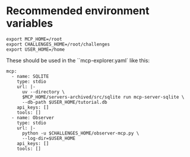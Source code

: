 # Recommended environment variables

```
export MCP_HOME=/root
export CHALLENGES_HOME=/root/challenges
export USER_HOME=/home
```

These should be used in the ``mcp-explorer.yaml` like this:

```
mcp:
  - name: SQLITE
    type: stdio
    url: |-
      uv --directory \
      $MCP_HOME/servers-archived/src/sqlite run mcp-server-sqlite \
      --db-path $USER_HOME/tutorial.db
    api_keys: []
    tools: []
  - name: Observer
    type: stdio
    url: |-
      python -u $CHALLENGES_HOME/observer-mcp.py \
      --log-dir=$USER_HOME
    api_keys: []
    tools: []
```

